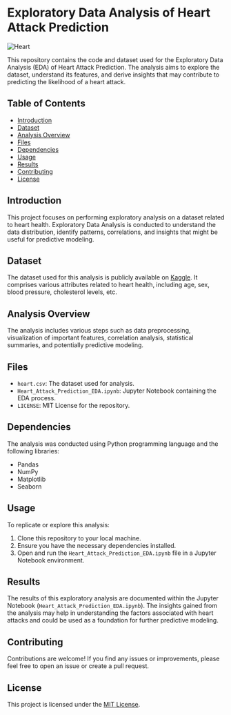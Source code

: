 # Exploratory Data Analysis of Heart Attack Prediction

![Heart](https://img.shields.io/badge/Heart-Attack-red)

This repository contains the code and dataset used for the Exploratory Data Analysis (EDA) of Heart Attack Prediction. The analysis aims to explore the dataset, understand its features, and derive insights that may contribute to predicting the likelihood of a heart attack.

## Table of Contents

- [Introduction](#introduction)
- [Dataset](#dataset)
- [Analysis Overview](#analysis-overview)
- [Files](#files)
- [Dependencies](#dependencies)
- [Usage](#usage)
- [Results](#results)
- [Contributing](#contributing)
- [License](#license)

## Introduction

This project focuses on performing exploratory analysis on a dataset related to heart health. Exploratory Data Analysis is conducted to understand the data distribution, identify patterns, correlations, and insights that might be useful for predictive modeling.

## Dataset

The dataset used for this analysis is publicly available on [Kaggle](https://www.kaggle.com/rashikrahmanpritom/heart-attack-analysis-prediction-dataset). It comprises various attributes related to heart health, including age, sex, blood pressure, cholesterol levels, etc. 

## Analysis Overview

The analysis includes various steps such as data preprocessing, visualization of important features, correlation analysis, statistical summaries, and potentially predictive modeling.

## Files

- `heart.csv`: The dataset used for analysis.
- `Heart_Attack_Prediction_EDA.ipynb`: Jupyter Notebook containing the EDA process.
- `LICENSE`: MIT License for the repository.

## Dependencies

The analysis was conducted using Python programming language and the following libraries:
- Pandas
- NumPy
- Matplotlib
- Seaborn

## Usage

To replicate or explore this analysis:
1. Clone this repository to your local machine.
2. Ensure you have the necessary dependencies installed.
3. Open and run the `Heart_Attack_Prediction_EDA.ipynb` file in a Jupyter Notebook environment.

## Results

The results of this exploratory analysis are documented within the Jupyter Notebook (`Heart_Attack_Prediction_EDA.ipynb`). The insights gained from the analysis may help in understanding the factors associated with heart attacks and could be used as a foundation for further predictive modeling.

## Contributing

Contributions are welcome! If you find any issues or improvements, please feel free to open an issue or create a pull request.

## License

This project is licensed under the [MIT License](LICENSE).
